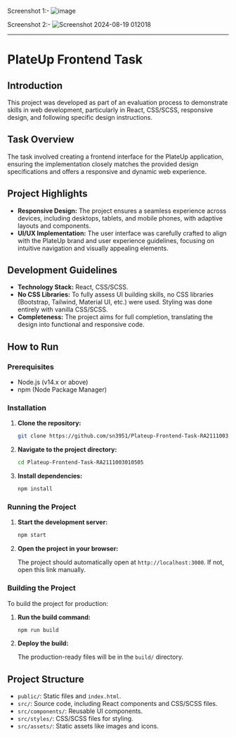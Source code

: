 Screenshot 1:- 
![image](https://github.com/user-attachments/assets/8e663c1e-3477-4e95-91d7-d3f088c9627d)

Screenshot 2:-
![Screenshot 2024-08-19 012018](https://github.com/user-attachments/assets/659a0d21-cafe-4361-85c6-92a07279e6d8)

---

# PlateUp Frontend Task

## Introduction

This project was developed as part of an evaluation process to demonstrate skills in web development, particularly in React, CSS/SCSS, responsive design, and following specific design instructions.

## Task Overview

The task involved creating a frontend interface for the PlateUp application, ensuring the implementation closely matches the provided design specifications and offers a responsive and dynamic web experience.

## Project Highlights

- **Responsive Design:** The project ensures a seamless experience across devices, including desktops, tablets, and mobile phones, with adaptive layouts and components.
- **UI/UX Implementation:** The user interface was carefully crafted to align with the PlateUp brand and user experience guidelines, focusing on intuitive navigation and visually appealing elements.

## Development Guidelines

- **Technology Stack:** React, CSS/SCSS.
- **No CSS Libraries:** To fully assess UI building skills, no CSS libraries (Bootstrap, Tailwind, Material UI, etc.) were used. Styling was done entirely with vanilla CSS/SCSS.
- **Completeness:** The project aims for full completion, translating the design into functional and responsive code.

## How to Run

### Prerequisites

- Node.js (v14.x or above)
- npm (Node Package Manager)

### Installation

1. **Clone the repository:**

   ```bash
   git clone https://github.com/sn3951/Plateup-Frontend-Task-RA2111003010505.git
   ```

2. **Navigate to the project directory:**

   ```bash
   cd Plateup-Frontend-Task-RA2111003010505
   ```

3. **Install dependencies:**

   ```bash
   npm install
   ```

### Running the Project

1. **Start the development server:**

   ```bash
   npm start
   ```

2. **Open the project in your browser:**

   The project should automatically open at `http://localhost:3000`. If not, open this link manually.

### Building the Project

To build the project for production:

1. **Run the build command:**

   ```bash
   npm run build
   ```

2. **Deploy the build:**

   The production-ready files will be in the `build/` directory.

## Project Structure

- `public/`: Static files and `index.html`.
- `src/`: Source code, including React components and CSS/SCSS files.
- `src/components/`: Reusable UI components.
- `src/styles/`: CSS/SCSS files for styling.
- `src/assets/`: Static assets like images and icons.
